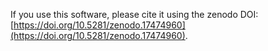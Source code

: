 If you use this software, please cite it using the zenodo DOI: [https://doi.org/10.5281/zenodo.17474960](https://doi.org/10.5281/zenodo.17474960).
